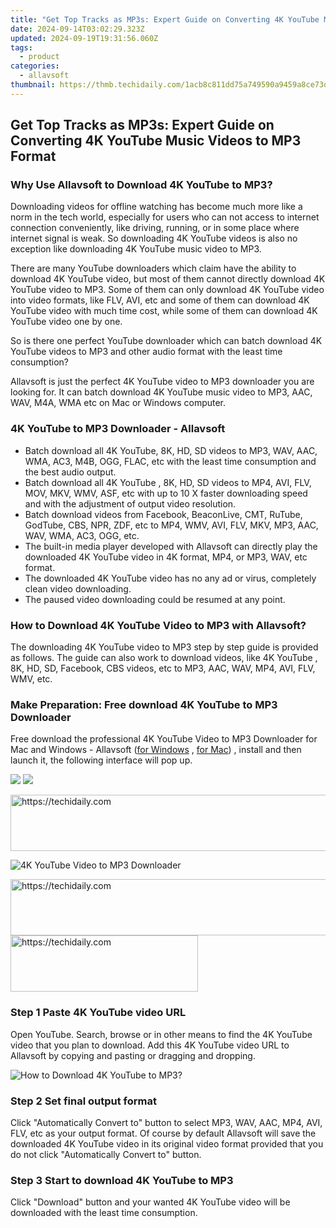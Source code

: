 ```yaml
---
title: "Get Top Tracks as MP3s: Expert Guide on Converting 4K YouTube Music Videos to MP3 Format"
date: 2024-09-14T03:02:29.323Z
updated: 2024-09-19T19:31:56.060Z
tags:
  - product
categories:
  - allavsoft
thumbnail: https://thmb.techidaily.com/1acb8c811dd75a749590a9459a8ce73dd17ec95c9b2687aeea798f4dbe27d8a4.jpg
---
```


## Get Top Tracks as MP3s: Expert Guide on Converting 4K YouTube Music Videos to MP3 Format

### Why Use Allavsoft to Download 4K YouTube to MP3?

Downloading videos for offline watching has become much more like a norm in the tech world, especially for users who can not access to internet connection conveniently, like driving, running, or in some place where internet signal is weak. So downloading 4K YouTube videos is also no exception like downloading 4K YouTube music video to MP3.

There are many YouTube downloaders which claim have the ability to download 4K YouTube video, but most of them cannot directly download 4K YouTube video to MP3\. Some of them can only download 4K YouTube video into video formats, like FLV, AVI, etc and some of them can download 4K YouTube video with much time cost, while some of them can download 4K YouTube video one by one.

So is there one perfect YouTube downloader which can batch download 4K YouTube videos to MP3 and other audio format with the least time consumption?

Allavsoft is just the perfect 4K YouTube video to MP3 downloader you are looking for. It can batch download 4K YouTube music video to MP3, AAC, WAV, M4A, WMA etc on Mac or Windows computer.

### 4K YouTube to MP3 Downloader - Allavsoft

* Batch download all 4K YouTube, 8K, HD, SD videos to MP3, WAV, AAC, WMA, AC3, M4B, OGG, FLAC, etc with the least time consumption and the best audio output.
* Batch download all 4K YouTube , 8K, HD, SD videos to MP4, AVI, FLV, MOV, MKV, WMV, ASF, etc with up to 10 X faster downloading speed and with the adjustment of output video resolution.
* Batch download videos from Facebook, BeaconLive, CMT, RuTube, GodTube, CBS, NPR, ZDF, etc to MP4, WMV, AVI, FLV, MKV, MP3, AAC, WAV, WMA, AC3, OGG, etc.
* The built-in media player developed with Allavsoft can directly play the downloaded 4K YouTube video in 4K format, MP4, or MP3, WAV, etc format.
* The downloaded 4K YouTube video has no any ad or virus, completely clean video downloading.
* The paused video downloading could be resumed at any point.

### How to Download 4K YouTube Video to MP3 with Allavsoft?

The downloading 4K YouTube video to MP3 step by step guide is provided as follows. The guide can also work to download videos, like 4K YouTube , 8K, HD, SD, Facebook, CBS videos, etc to MP3, AAC, WAV, MP4, AVI, FLV, WMV, etc.

### Make Preparation: Free download 4K YouTube to MP3 Downloader

Free download the professional 4K YouTube Video to MP3 Downloader for Mac and Windows - Allavsoft ([for Windows](https://tools.techidaily.com/allavsoft/products/) , [for Mac](https://tools.techidaily.com/allavsoft/products/)) , install and then launch it, the following interface will pop up.

[![](https://www.allavsoft.com/how-to/../images/how-to/free-download-win.jpg)](https://tools.techidaily.com/allavsoft/products/) [![](https://www.allavsoft.com/how-to/../images/how-to/free-download-mac.jpg)](https://tools.techidaily.com/allavsoft/products/)

<!-- affiliate ads begin -->
<a href="https://appsumo.8odi.net/c/5597632/2151864/7443" target="_top" id="2151864">
  <img src="//a.impactradius-go.com/display-ad/7443-2151864" border="0" alt="https://techidaily.com" width="600" height="90"/>
</a>
<img height="0" width="0" src="https://appsumo.8odi.net/i/5597632/2151864/7443" style="position:absolute;visibility:hidden;" border="0" />
<!-- affiliate ads end -->

![4K YouTube Video to MP3 Downloader](https://www.allavsoft.com/how-to/../images/allavsoft/screen-shot-600.jpg)

<!-- affiliate ads begin -->
<a href="https://appsumo.8odi.net/c/5597632/2111982/7443" target="_top" id="2111982">
  <img src="//a.impactradius-go.com/display-ad/7443-2111982" border="0" alt="https://techidaily.com" width="728" height="90"/>
</a>
<img height="0" width="0" src="https://appsumo.8odi.net/i/5597632/2111982/7443" style="position:absolute;visibility:hidden;" border="0" />
<!-- affiliate ads end -->

<!-- affiliate ads begin -->
<a href="https://aligracehair.sjv.io/c/5597632/1925484/19272" target="_top" id="1925484">
  <img src="//a.impactradius-go.com/display-ad/19272-1925484" border="0" alt="https://techidaily.com" width="300" height="90"/>
</a>
<img height="0" width="0" src="https://aligracehair.sjv.io/i/5597632/1925484/19272" style="position:absolute;visibility:hidden;" border="0" />
<!-- affiliate ads end -->

### Step 1 Paste 4K YouTube video URL

Open YouTube. Search, browse or in other means to find the 4K YouTube video that you plan to download. Add this 4K YouTube video URL to Allavsoft by copying and pasting or dragging and dropping.

![How to Download 4K YouTube to MP3?](https://www.allavsoft.com/how-to/../images/how-to/download-rtmp-video/download-rtmp-video.jpg)

### Step 2 Set final output format

Click "Automatically Convert to" button to select MP3, WAV, AAC, MP4, AVI, FLV, etc as your output format. Of course by default Allavsoft will save the downloaded 4K YouTube video in its original video format provided that you do not click "Automatically Convert to" button.

### Step 3 Start to download 4K YouTube to MP3

Click "Download" button and your wanted 4K YouTube video will be downloaded with the least time consumption.

<ins class="adsbygoogle"
     style="display:block"
     data-ad-format="autorelaxed"
     data-ad-client="ca-pub-7571918770474297"
     data-ad-slot="1223367746"></ins>

<ins class="adsbygoogle"
     style="display:block"
     data-ad-client="ca-pub-7571918770474297"
     data-ad-slot="8358498916"
     data-ad-format="auto"
     data-full-width-responsive="true"></ins>
